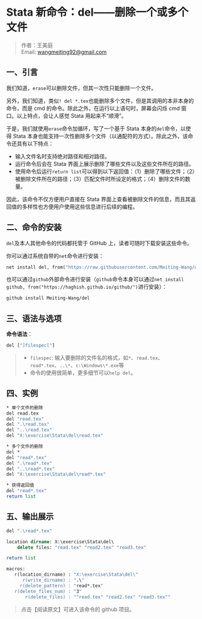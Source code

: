 # Stata 新命令：del——删除一个或多个文件

> 作者：王美庭  
> Email: wangmeiting92@gmail.com

## 一、引言

我们知道，`erase`可以删除文件，但其一次性只能删除一个文件。

另外，我们知道，类似`! del *.tex`也能删除多个文件，但是其调用的本非本身的命令，而是 cmd 的命令。除此之外，在运行以上语句时，屏幕会闪烁 cmd 窗口。以上特点，会让人感觉 Stata 用起来不“顺滑”。

于是，我们就使用`erase`命令加循环，写了一个基于 Stata 本身的`del`命令，以使得 Stata 本身也能支持一次性删除多个文件（以通配符的方式）。除此之外，该命令还具有以下特点：

- 输入文件名时支持绝对路径和相对路径。
- 运行命令后会在 Stata 界面上展示删除了哪些文件以及这些文件所在的路径。
- 使用命令后运行`return list`可以得到以下返回值：（1）删除了哪些文件；（2）被删除文件所在的路径；（3）匹配文件时所设定的格式；（4）删除文件的数量。

因此，该命令不仅方便用户直接在 Stata 界面上查看被删除文件的信息，而且其返回值的多样性也方便用户使用这些信息进行后续的编程。

## 二、命令的安装

`del`及本人其他命令的代码都托管于 GitHub 上，读者可随时下载安装这些命令。

你可以通过系统自带的`net`命令进行安装：

```stata
net install del, from("https://raw.githubusercontent.com/Meiting-Wang/del/main")
```

也可以通过`github`外部命令进行安装（`github`命令本身可以通过`net install github, from("https://haghish.github.io/github/")`进行安装）：

```stata
github install Meiting-Wang/del
```

## 三、语法与选项

**命令语法**：

```stata
del ["]filespec["]
```

> - `filespec`: 输入要删除的文件名的格式，如`*`、`read.tex`、`read*.tex`、`..\*`、`c:\Windows\*.exe`等
> - 命令的使用很简单，更多细节可以`help del`。

## 四、实例

```stata
* 单个文件的删除
del read.tex
del "read.tex"
del ".\read.tex"
del "..\read.tex"
del "X:\exercise\Stata\del\read.tex"

* 多个文件的删除
del *
del "read*.tex"
del ".\read*.tex"
del "..\read*.tex"
del "X:\exercise\Stata\del\read*.tex"

* 获得返回值
del "read*.tex"
return list
```

## 五、输出展示

```stata
del ".\read*.tex"
```

```stata
location dirname: X:\exercise\Stata\del\
    delete files: "read.tex" "read2.tex" "read3.tex"
```

```stata
return list
```

```stata
macros:
   r(location_dirname) : "X:\exercise\Stata\del\"
      r(write_dirname) : ".\"
     r(delete_pattern) : "read*.tex"
   r(delete_files_num) : "3"
       r(delete_files) : ""read.tex" "read2.tex" "read3.tex""
```

> 点击【阅读原文】可进入该命令的 github 项目。